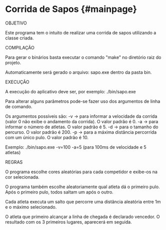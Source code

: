 
Corrida de Sapos                         {#mainpage}
============

OBJETIVO

Este programa tem o intuito de realizar uma corrida de sapos utilizando a classe criada.

COMPILAÇÃO

Para gerar o binários basta executar o comando "make" no diretório raiz do projeto.

Automaticamente será gerado o arquivo: sapo.exe dentro da pasta bin.

EXECUÇÃO

A execução do aplicativo deve ser, por exemplo: ./bin/sapo.exe

Para alterar alguns parâmetros pode-se fazer uso dos argumentos de linha de comando.

Os argumentos possíveis são: 
-v -> para informar a velocidade da corrida (valor 0 não exibe o andamento da corrida). O valor padrão é 0.
-a -> para informar o número de atletas. O valor padrão é 5.
-d -> para o tamanho do percurso. O valor padrão é 200.
-p -> para a máxima distância percorrida com um único pulo. O valor padrão é 10.

Exemplo:
	./bin/sapo.exe -v=100 -a=5 (para 100ms de velocidade e 5 atletas)

REGRAS

O programa escolhe cores aleatórias para cada competidor e exibe-os na cor selecionada.

O programa também escolhe aleatoriamente qual atleta dá o primeiro pulo. Após o primeiro pulo, todos saltam um após o outro.

Cada atleta executa um salto que percorre uma distância aleatória entre 1m e o máximo selecionado.

O atleta que primeiro alcançar a linha de chegada é declarado vencedor. O resultado com os 3 primeiros lugares, aparecerá em seguida.


